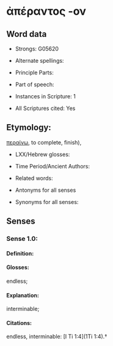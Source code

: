 # ἀπέραντος -ον

<!-- Status: S2=NeedsEdits -->
<!-- Lexica used for edits:   -->

## Word data

* Strongs: G05620

* Alternate spellings:



* Principle Parts: 


* Part of speech: 


* Instances in Scripture: 1

* All Scriptures cited: Yes

## Etymology: 

[περαίνω](), to complete, finish),

* LXX/Hebrew glosses: 


* Time Period/Ancient Authors: 


* Related words: 

* Antonyms for all senses

* Synonyms for all senses: 


## Senses 


### Sense  1.0: 

#### Definition: 

#### Glosses: 

endless; 

#### Explanation: 

interminable; 

#### Citations: 

endless, interminable: [I Ti 1:4](1Ti 1:4).†
